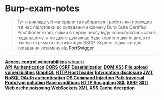 # Burp-exam-notes

>Тут я викладу усі матеріали та лабораторні роботи які проходив під час підготовки до складання екзамену Burp Suite Certified Practitioner Exam, якими в першу чергу буду користуватись сам в подальшому, а по друге думаю це буде корисно для інших, хто планує отримати сертифікацію BSCP.
>Корисні підказки для складання екзамену від [PortSwigger](https://portswigger.net/web-security/certification/exam-hints-and-guidance/retaking-your-exam)

----

**[Access control vulnerabilities](#Access-control-vulnerabilities)** 
[whoami](#whoami)  
**[API](#API)** 
**[Authentication](#Authentication)**
**[CORS](#CORS)**
**[CSRF](#CSRF)**
**[Deserialization](#Deserialization)**
**[DOM XSS](#DOM-XSS)**
**[File upload vulnerabilities](#File-uploa-vulnerabilities)**
**[GraphQL](#GraphQL)**
**[HTTP Host header](#HTTP-Host-header)**
**[Information disclosure](#Information-disclosure)**
**[JWT](#JWT)**
**[NoSQL](#NoSQL)**
**[OAuth authentication](#OAuth-authentication)**
**[OS Command Injection](#OS-Command-Injection)**
**[Path traversal](#Path-traversal)**
**[Prototype pollution](#Prototype-pollution)**
**[Race conditions](#Race-conditions)**
**[HTTP Smuggling](#HTTP-Smuggling)**
**[SQL](#SQL)**
**[SSRF](#SSRF)**
**[SSTI](#SSTI)**
**[Web cache poisoning](#Web-cache-poisoning)**
**[WebSockets](#WebSockets)**
**[XML](#XML)**
**[XSS](#XSS)**
**[Сache deception](#Сache-deception)**

----
